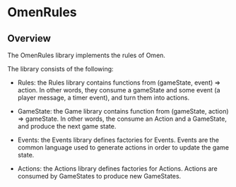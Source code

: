 # OmenRules

## Overview

The OmenRules library implements the rules of Omen.

The library consists of the following:

* Rules: the Rules library contains functions from (gameState, event) => action. In other words, they consume a gameState and some event
(a player message, a timer event), and turn them into actions.

* GameState: the Game library contains function from (gameState, action) => gameState. In other words, the consume an Action and a GameState,
and produce the next game state.

* Events: the Events library defines factories for Events. Events are the common language used to generate actions in order to update
the game state.

* Actions: the Actions library defines factories for Actions. Actions are consumed by GameStates to produce new GameStates.


